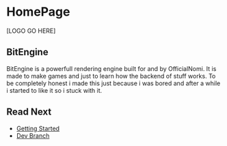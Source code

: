 # HomePage

[LOGO GO HERE]

## BitEngine

BitEngine is a powerfull rendering engine built for and by OfficialNomi. It is made to make games and just to learn how the backend of stuff works. To be completely honest i made this just because i was bored and after a while i started to like it so i stuck with it.  

## Read Next
- [Getting Started](./GettingStarted/getting_started.md)
- [Dev Branch](./DevBranch/devbranch.md)

